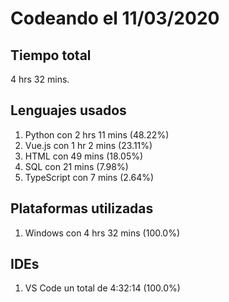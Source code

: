 # Codeando el 11/03/2020

## Tiempo total
4 hrs 32 mins.

## Lenguajes usados
1. Python con 2 hrs 11 mins (48.22%)
1. Vue.js con 1 hr 2 mins (23.11%)
1. HTML con 49 mins (18.05%)
1. SQL con 21 mins (7.98%)
1. TypeScript con 7 mins (2.64%)

## Plataformas utilizadas
1. Windows con 4 hrs 32 mins (100.0%)

## IDEs
1. VS Code un total de 4:32:14 (100.0%)

